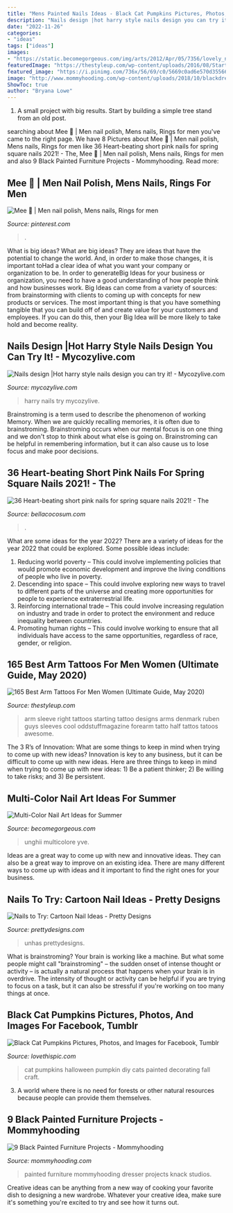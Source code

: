 ```yaml
---
title: "Mens Painted Nails Ideas - Black Cat Pumpkins Pictures, Photos, And Images For Facebook, Tumblr"
description: "Nails design |hot harry style nails design you can try it!"
date: "2022-11-26"
categories:
- "ideas"
tags: ["ideas"]
images:
- "https://static.becomegorgeous.com/img/arts/2012/Apr/05/7356/lovely_nail_art_summer.jpg"
featuredImage: "https://thestyleup.com/wp-content/uploads/2016/08/Starting-on-my-right-arm-sleeve.-Made-by-Ruben-Denmark-MiksTattoo-588x1040.jpg"
featured_image: "https://i.pinimg.com/736x/56/69/c0/5669c0ad6e570d355668abb5f77e1ce2.jpg"
image: "http://www.mommyhooding.com/wp-content/uploads/2018/10/blackdresser3-678x1024.jpg"
ShowToc: true
author: "Bryana Lowe"
---
```



1. A small project with big results. Start by building a simple tree stand from an old post.

	

		
searching about Mee 🌸 | Men nail polish, Mens nails, Rings for men you've came to the right page. We have 8 Pictures about Mee 🌸 | Men nail polish, Mens nails, Rings for men like 36 Heart-beating short pink nails for spring square nails 2021! - The, Mee 🌸 | Men nail polish, Mens nails, Rings for men and also 9 Black Painted Furniture Projects - Mommyhooding. Read more:
		
    
## Mee 🌸 | Men Nail Polish, Mens Nails, Rings For Men

<img loading=lazy src="https://i.pinimg.com/736x/56/69/c0/5669c0ad6e570d355668abb5f77e1ce2.jpg" onerror="this.onerror=null;this.src='https://tse1.mm.bing.net/th?id=OIP.Avsmjt_pHnyTZbMCMVNbYwHaJ3&amp;pid=15.1';" alt="Mee 🌸 | Men nail polish, Mens nails, Rings for men">

_Source: pinterest.com_

>. 

	

What is big ideas?
What are big ideas? They are ideas that have the potential to change the world. And, in order to make those changes, it is important toHad a clear idea of what you want your company or organization to be.  In order to generateBig Ideas for your business or organization, you need to have a good understanding of how people think and how businesses work. Big Ideas can come from a variety of sources: from brainstorming with clients to coming up with concepts for new products or services.
The most important thing is that you have something tangible that you can build off of and create value for your customers and employees. If you can do this, then your Big Idea will be more likely to take hold and become reality.

    
## Nails Design |Hot Harry Style Nails Design You Can Try It! - Mycozylive.com

<img loading=lazy src="https://mycozylive.com/wp-content/uploads/2020/08/9-2.jpg" onerror="this.onerror=null;this.src='https://tse4.mm.bing.net/th?id=OIP.ezIwrNXorZylGhlTbJDOPgHaKe&amp;pid=15.1';" alt="Nails design |Hot harry style nails design you can try it! - Mycozylive.com">

_Source: mycozylive.com_

>harry nails try mycozylive. 

	

Brainstroming is a term used to describe the phenomenon of working Memory. When we are quickly recalling memories, it is often due to brainstroming. Brainstroming occurs when our mental focus is on one thing and we don't stop to think about what else is going on. Brainstroming can be helpful in remembering information, but it can also cause us to lose focus and make poor decisions.

    
## 36 Heart-beating Short Pink Nails For Spring Square Nails 2021! - The

<img loading=lazy src="https://bellacocosum.com/wp-content/uploads/2021/03/19-9.jpg" onerror="this.onerror=null;this.src='https://tse4.mm.bing.net/th?id=OIP.YYi7RkyaKKNFl5CpHdJQVQHaKX&amp;pid=15.1';" alt="36 Heart-beating short pink nails for spring square nails 2021! - The">

_Source: bellacocosum.com_

>. 

	

What are some ideas for the year 2022?
There are a variety of ideas for the year 2022 that could be explored. Some possible ideas include: 
1. Reducing world poverty – This could involve implementing policies that would promote economic development and improve the living conditions of people who live in poverty. 
2. Descending into space – This could involve exploring new ways to travel to different parts of the universe and creating more opportunities for people to experience extraterrestrial life. 
3. Reinforcing international trade – This could involve increasing regulation on industry and trade in order to protect the environment and reduce inequality between countries. 
4. Promoting human rights – This could involve working to ensure that all individuals have access to the same opportunities, regardless of race, gender, or religion.

    
## 165 Best Arm Tattoos For Men Women (Ultimate Guide, May 2020)

<img loading=lazy src="https://thestyleup.com/wp-content/uploads/2016/08/Starting-on-my-right-arm-sleeve.-Made-by-Ruben-Denmark-MiksTattoo-588x1040.jpg" onerror="this.onerror=null;this.src='https://tse1.mm.bing.net/th?id=OIP.F84Q3e0-M573y74qlyr80wHaNG&amp;pid=15.1';" alt="165 Best Arm Tattoos For Men Women (Ultimate Guide, May 2020)">

_Source: thestyleup.com_

>arm sleeve right tattoos starting tattoo designs arms denmark ruben guys sleeves cool oddstuffmagazine forearm tatto half tattos tatoos awesome. 

	

The 3 R’s of Innovation: What are some things to keep in mind when trying to come up with new ideas?
Innovation is key to any business, but it can be difficult to come up with new ideas. Here are three things to keep in mind when trying to come up with new ideas: 1) Be a patient thinker; 2) Be willing to take risks; and 3) Be persistent.

    
## Multi-Color Nail Art Ideas For Summer

<img loading=lazy src="https://static.becomegorgeous.com/img/arts/2012/Apr/05/7356/lovely_nail_art_summer.jpg" onerror="this.onerror=null;this.src='https://tse3.mm.bing.net/th?id=OIP.3sWExsPeE6PETkwAge0sLwHaJ4&amp;pid=15.1';" alt="Multi-Color Nail Art Ideas for Summer">

_Source: becomegorgeous.com_

>unghii multicolore yve. 

	

Ideas are a great way to come up with new and innovative ideas. They can also be a great way to improve on an existing idea. There are many different ways to come up with ideas and it important to find the right ones for your business.

    
## Nails To Try: Cartoon Nail Ideas - Pretty Designs

<img loading=lazy src="https://www.prettydesigns.com/wp-content/uploads/2014/05/Cartoon-Nails.jpg" onerror="this.onerror=null;this.src='https://tse1.mm.bing.net/th?id=OIP.OffzUgzyuRjDXz-5msundgHaJ4&amp;pid=15.1';" alt="Nails to Try: Cartoon Nail Ideas - Pretty Designs">

_Source: prettydesigns.com_

>unhas prettydesigns. 

	

What is brainstroming?
Your brain is working like a machine. But what some people might call "brainstroming" – the sudden onset of intense thought or activity – is actually a natural process that happens when your brain is in overdrive. The intensity of thought or activity can be helpful if you are trying to focus on a task, but it can also be stressful if you're working on too many things at once.

    
## Black Cat Pumpkins Pictures, Photos, And Images For Facebook, Tumblr

<img loading=lazy src="http://www.lovethispic.com/uploaded_images/130635-Black-Cat-Pumpkins.jpg" onerror="this.onerror=null;this.src='https://tse2.mm.bing.net/th?id=OIP.Q7t4S2f3j5uaepSBJv-oZwHaO0&amp;pid=15.1';" alt="Black Cat Pumpkins Pictures, Photos, and Images for Facebook, Tumblr">

_Source: lovethispic.com_

>cat pumpkins halloween pumpkin diy cats painted decorating fall craft. 

	

3. A world where there is no need for forests or other natural resources because people can provide them themselves. 

    
## 9 Black Painted Furniture Projects - Mommyhooding

<img loading=lazy src="http://www.mommyhooding.com/wp-content/uploads/2018/10/blackdresser3-678x1024.jpg" onerror="this.onerror=null;this.src='https://tse3.mm.bing.net/th?id=OIP.txXPBceMa-x-dm0ZSK1YYAHaLL&amp;pid=15.1';" alt="9 Black Painted Furniture Projects - Mommyhooding">

_Source: mommyhooding.com_

>painted furniture mommyhooding dresser projects knack studios. 

	

Creative ideas can be anything from a new way of cooking your favorite dish to designing a new wardrobe. Whatever your creative idea, make sure it's something you're excited to try and see how it turns out.

